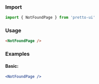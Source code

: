 ### Import
```js static
import { NotFoundPage } from 'pretto-ui'
```

### Usage
```html
<NotFoundPage />

```
### Examples
#### Basic:
```jsx
<NotFoundPage />
```
